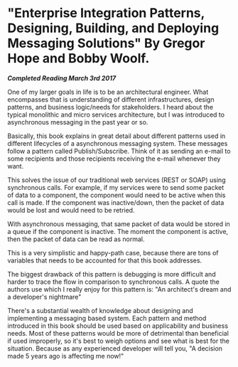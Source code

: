 # "Enterprise Integration Patterns, Designing, Building, and Deploying Messaging Solutions" By Gregor Hope and Bobby Woolf.

***Completed Reading March 3rd 2017***

One of my larger goals in life is to be an architectural engineer. What encompasses that is understanding of different infrastructures, design patterns, and business logic/needs for stakeholders. I heard about the typical monolithic and micro services architecture, but I was introduced to asynchronous messaging in the past year or so.

Basically, this book explains in great detail about different patterns used in different lifecycles of a asynchronous messaging system. These messages follow a pattern called Publish/Subscribe. Think of it as sending an e-mail to some recipients and those recipients receiving the e-mail whenever they want.

This solves the issue of our traditional web services (REST or SOAP) using synchronous calls. For example, if my services were to send some packet of data to a component, the component would need to be active when this call is made. If the component was inactive/down, then the packet of data would be lost and would need to be retried.

With asynchronous messaging, that same packet of data would be stored in a queue if the component is inactive. The moment the component is active, then the packet of data can be read as normal.

This is a very simplistic and happy-path case, because there are tons of variables that needs to be accounted for that this book addresses.

The biggest drawback of this pattern is debugging is more difficult and harder to trace the flow in comparison to synchronous calls. A quote the authors use which I really enjoy for this pattern is: "An architect's dream and a developer's nightmare"

There's a substantial wealth of knowledge about designing and implementing a messaging based system. Each pattern and method introduced in this book should be used based on applicability and business needs. Most of these patterns would be more of detrimental than beneficial if used improperly, so it's best to weigh options and see what is best for the situation. Because as any experienced developer will tell you, "A decision made 5 years ago is affecting me now!"
